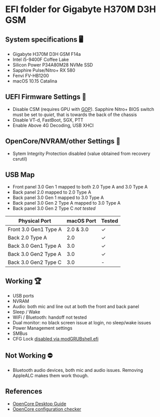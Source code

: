 # EFI folder for Gigabyte H370M D3H GSM

## System specifications 🖥
- Gigabyte H370M D3H GSM F14a
- Intel i5-9400F Coffee Lake
- Silicon Power P34A80M28 NVMe SSD
- Sapphire Pulse/Nitro+ RX 580
- Fenvi FV-HB1200
- macOS 10.15 Catalina

## UEFI Firmware Settings 🔧
- Disable CSM (requires GPU with [GOP](https://uefi.org/sites/default/files/resources/UPFS11_P4_UEFI_GOP_AMD.pdf)). Sapphire Nitro+ BIOS switch must be set to _quiet_, that is towards the back of the chassis
- Disable VT-d, FastBoot, SGX, PTT
- Enable Above 4G Decoding, USB XHCI

## OpenCore/NVRAM/other Settings 🔧
- Sytem Integrity Protection disabled (value obtained from recovery csrutil)

## USB Map
- Front panel 3.0 Gen 1 mapped to both 2.0 Type A and 3.0 Type A
- Back panel 2.0 mapped to 2.0 Type A
- Back panel 3.0 Gen 1 mapped to 3.0 Type A
- Back panel 3.0 Gen 2 Type A mapped to 3.0 Type A
- Back panel 3.0 Gen 2 Type C *not tested*

|     Physical Port     | macOS Port | Tested |
| --------------------- | -----------| ------ |
| Front 3.0 Gen1 Type A | 2.0 & 3.0  |   ✓    |
| Back 2.0 Type A       |     2.0    |   ✓    |
| Back 3.0 Gen1 Type A  |     3.0    |   ✓    |
| Back 3.0 Gen2 Type A  |     3.0    |   ✓    |
| Back 3.0 Gen2 Type C  |     3.0    |   -    |



## Working 🏆
- USB ports
- NVRAM
- Audio: both mic and line out at both the front and back panel
- Sleep / Wake
- WiFi / Bluetooth: handoff not tested
- Dual monitor: no black screen issue at login, no sleep/wake issues
- Power Management settings
- SMBus
- CFG Lock [disabled via modGRUBshell.efi](https://dortania.github.io/OpenCore-Desktop-Guide/extras/msr-lock.html)

## Not Working ⛔
- Bluetooth audio devices, both mic and audio issues. Removing AppleALC makes them work though.

## References
* [OpenCore Desktop Guide](https://dortania.github.io/OpenCore-Desktop-Guide/)
* [OpenCore configuration checker](https://opencore.slowgeek.com/)

